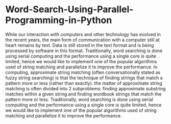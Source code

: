 # Word-Search-Using-Parallel-Programming-in-Python
While our interaction with computers and other technology has evolved in the recent years, the main form of communication with a computer still at heart remains by text. Data is still stored in the text format and is being processed by software in this format. Traditionally, word searching is done using serial computing and the performance using a single core is quite limited, hence we would like to implement one of the popular algorithms used of string matching and parallelize it to improve the performance. In computing, approximate string matching (often conversationally stated as fuzzy string searching) is that the technique of finding strings that match a pattern more or less (rather than exactly). the matter of approximate string matching is often divided into 2 subproblems: finding approximate substring matches within a given string and finding wordbook strings that match the pattern more or less. Traditionally, word searching is done using serial computing and the performance using a single core is quite limited, hence we would like to implement one of the popular algorithms used of string matching and parallelize it to improve the performance.
